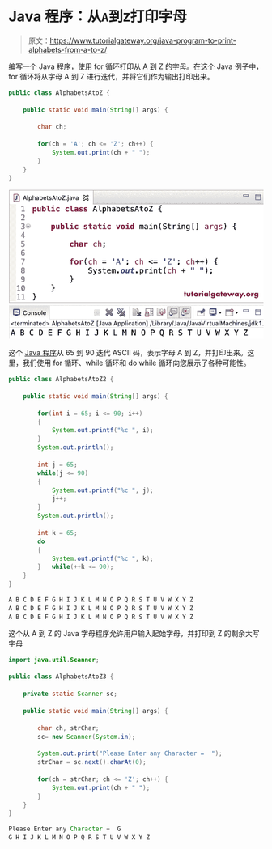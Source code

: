 # Java 程序：从`A`到`Z`打印字母

> 原文：<https://www.tutorialgateway.org/java-program-to-print-alphabets-from-a-to-z/>

编写一个 Java 程序，使用 for 循环打印从 A 到 Z 的字母。在这个 Java 例子中，for 循环将从字母 A 到 Z 进行迭代，并将它们作为输出打印出来。

```java
public class AlphabetsAtoZ {

	public static void main(String[] args) {

		char ch;

		for(ch = 'A'; ch <= 'Z'; ch++) {
			System.out.print(ch + " ");
		}
	}
}
```

![Java Program to Print Alphabets from A to Z 1](img/128eb3148cba569eb7e68f704afc4f02.png)

这个 [Java 程序](https://www.tutorialgateway.org/learn-java-programs/)从 65 到 90 迭代 ASCII 码，表示字母 A 到 Z，并打印出来。这里，我们使用 for 循环、while 循环和 do while 循环向您展示了各种可能性。

```java
public class AlphabetsAtoZ2 {

	public static void main(String[] args) {

		for(int i = 65; i <= 90; i++) 
		{
			System.out.printf("%c ", i);
		}
		System.out.println();

		int j = 65;
		while(j <= 90) 
		{
			System.out.printf("%c ", j);
			j++;
		}	
		System.out.println();

		int k = 65;
		do 
		{
			System.out.printf("%c ", k);
		}	while(++k <= 90);
	}
}
```

```java
A B C D E F G H I J K L M N O P Q R S T U V W X Y Z 
A B C D E F G H I J K L M N O P Q R S T U V W X Y Z 
A B C D E F G H I J K L M N O P Q R S T U V W X Y Z 
```

这个从 A 到 Z 的 Java 字母程序允许用户输入起始字母，并打印到 Z 的剩余大写字母

```java
import java.util.Scanner;

public class AlphabetsAtoZ3 {

	private static Scanner sc;

	public static void main(String[] args) {

		char ch, strChar;
		sc= new Scanner(System.in);

		System.out.print("Please Enter any Character =  ");
		strChar = sc.next().charAt(0);

		for(ch = strChar; ch <= 'Z'; ch++) {
			System.out.print(ch + " ");
		}
	}
}
```

```java
Please Enter any Character =  G
G H I J K L M N O P Q R S T U V W X Y Z 
```